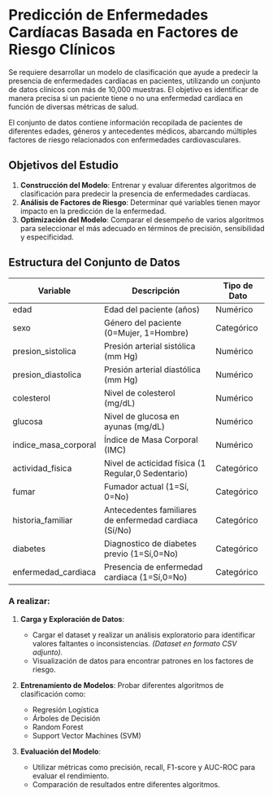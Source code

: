 # Predicción de Enfermedades Cardíacas Basada en Factores de Riesgo Clínicos

Se requiere desarrollar un modelo de clasificación que ayude a predecir la presencia de enfermedades cardíacas en pacientes, utilizando un conjunto de datos clínicos con más de 10,000 muestras. El objetivo es identificar de manera precisa si un paciente tiene o no una enfermedad cardíaca en función de diversas métricas de salud.

El conjunto de datos contiene información recopilada de pacientes de diferentes edades, géneros y antecedentes médicos, abarcando múltiples factores de riesgo relacionados con enfermedades cardiovasculares.

## Objetivos del Estudio

1. **Construcción del Modelo**: Entrenar y evaluar diferentes algoritmos de clasificación para predecir la presencia de enfermedades cardíacas.
2. **Análisis de Factores de Riesgo**: Determinar qué variables tienen mayor impacto en la predicción de la enfermedad.
3. **Optimización del Modelo**: Comparar el desempeño de varios algoritmos para seleccionar el más adecuado en términos de precisión, sensibilidad y especificidad.

## Estructura del Conjunto de Datos



| Variable                     | Descripción                                                    | Tipo de Dato  |
|------------------------------|----------------------------------------------------------------|---------------|
| edad                         | Edad del paciente (años)                                       | Numérico      |
| sexo                         | Género del paciente (0=Mujer, 1=Hombre)                        | Categórico    |
| presion_sistolica            | Presión arterial sistólica (mm Hg)                             | Numérico      |
| presion_diastolica           | Presión arterial diastólica (mm Hg)                            | Numérico      |
| colesterol                   | Nivel de colesterol (mg/dL)                                    | Numérico      |
| glucosa                      | Nivel de glucosa en ayunas (mg/dL)                             | Numérico      |
| indice_masa_corporal         | Índice de Masa Corporal (IMC)                                  | Numérico      |
| actividad_fisica             | Nivel de acticidad física (1 Regular,0 Sedentario)             | Categórico    |
| fumar                        | Fumador actual (1=Sí, 0=No)                                    | Categórico    |
| historia_familiar            | Antecedentes familiares de enfermedad cardiaca (Sí/No)         | Categórico    |
| diabetes                     | Diagnostico de diabetes previo (1=Sí,0=No)                     | Categórico    |
| enfermedad_cardiaca          | Presencia de enfermedad cardiaca (1=Sí,0=No)                   | Categórico    |


### A realizar:

1. **Carga y Exploración de Datos**:
   - Cargar el dataset y realizar un análisis exploratorio para identificar valores faltantes o inconsistencias. *(Dataset en formato CSV adjunto).*
   - Visualización de datos para encontrar patrones en los factores de riesgo.

2. **Entrenamiento de Modelos**:
   Probar diferentes algoritmos de clasificación como:
   - Regresión Logística
   - Árboles de Decisión
   - Random Forest
   - Support Vector Machines (SVM)

3. **Evaluación del Modelo**:
   - Utilizar métricas como precisión, recall, F1-score y AUC-ROC para evaluar el rendimiento.
   - Comparación de resultados entre diferentes algoritmos.
